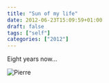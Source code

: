 ```yaml
---
title: "Sun of my life"
date: 2012-06-23T15:09:59+01:00
draft: false
tags: ["self"]
categories: ["2012"]
---
```


Eight years now...

![Pierre](/img/20120623224809.jpg)
